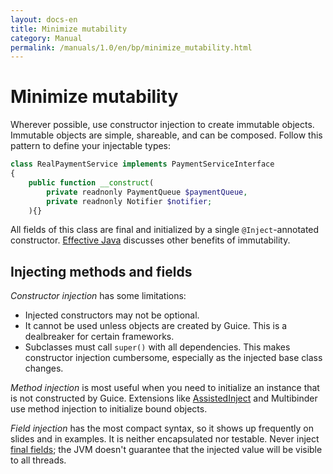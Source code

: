 ```yaml
---
layout: docs-en
title: Minimize mutability
category: Manual
permalink: /manuals/1.0/en/bp/minimize_mutability.html
---
```

# Minimize mutability

Wherever possible, use constructor injection to create immutable objects.
Immutable objects are simple, shareable, and can be composed. Follow this
pattern to define your injectable types:

```php
class RealPaymentService implements PaymentServiceInterface
{
    public function __construct(
        private readnonly PaymentQueue $paymentQueue,
        private readnonly Notifier $notifier;
    ){}
```

All fields of this class are final and initialized by a single
`@Inject`-annotated constructor.
[Effective Java](http://www.amazon.com/Effective-Java-Edition-Joshua-Bloch/dp/0321356683)
discusses other benefits of immutability.

## Injecting methods and fields

*Constructor injection* has some limitations:

*   Injected constructors may not be optional.
*   It cannot be used unless objects are created by Guice. This is a dealbreaker
    for certain frameworks.
*   Subclasses must call `super()` with all dependencies. This makes constructor
    injection cumbersome, especially as the injected base class changes.

*Method injection* is most useful when you need to initialize an instance that
is not constructed by Guice. Extensions like [AssistedInject](AssistedInject)
and Multibinder use method injection to initialize bound objects.

*Field injection* has the most compact syntax, so it shows up frequently on
slides and in examples. It is neither encapsulated nor testable. Never inject
[final fields](https://github.com/google/guice/issues/245); the JVM doesn't
guarantee that the injected value will be visible to all threads.
